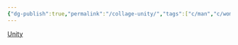 ```yaml
---
{"dg-publish":true,"permalink":"/collage-unity/","tags":["c/man","c/woman","c/child","c/flower","c/grass","c/wood","c/tree","c/basket","c/plank","c/strong","c/shirtless"],"created":"2024-01-01T15:56:41.167-05:00","updated":"2024-01-01T17:19:02.626-05:00"}
---
```



[Unity](https://www.instagram.com/p/Bxli_IGFrid/)